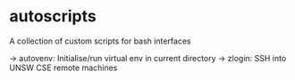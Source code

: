 # autoscripts
A collection of custom scripts for bash interfaces

-> autovenv: Initialise/run virtual env in current directory
-> zlogin: SSH into UNSW CSE remote machines
